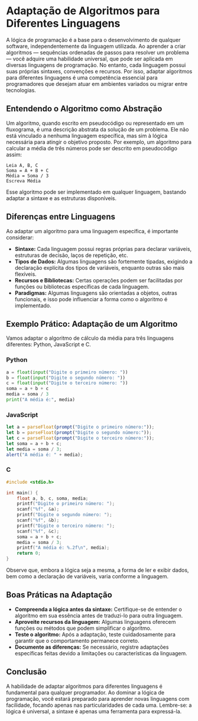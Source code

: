 
# Adaptação de Algoritmos para Diferentes Linguagens

A lógica de programação é a base para o desenvolvimento de qualquer software, independentemente da linguagem utilizada. Ao aprender a criar algoritmos — sequências ordenadas de passos para resolver um problema — você adquire uma habilidade universal, que pode ser aplicada em diversas linguagens de programação. No entanto, cada linguagem possui suas próprias sintaxes, convenções e recursos. Por isso, adaptar algoritmos para diferentes linguagens é uma competência essencial para programadores que desejam atuar em ambientes variados ou migrar entre tecnologias.

## Entendendo o Algoritmo como Abstração

Um algoritmo, quando escrito em pseudocódigo ou representado em um fluxograma, é uma descrição abstrata da solução de um problema. Ele não está vinculado a nenhuma linguagem específica, mas sim à lógica necessária para atingir o objetivo proposto. Por exemplo, um algoritmo para calcular a média de três números pode ser descrito em pseudocódigo assim:

```
Leia A, B, C
Soma = A + B + C
Média = Soma / 3
Escreva Média
```

Esse algoritmo pode ser implementado em qualquer linguagem, bastando adaptar a sintaxe e as estruturas disponíveis.

## Diferenças entre Linguagens

Ao adaptar um algoritmo para uma linguagem específica, é importante considerar:

- **Sintaxe:** Cada linguagem possui regras próprias para declarar variáveis, estruturas de decisão, laços de repetição, etc.
- **Tipos de Dados:** Algumas linguagens são fortemente tipadas, exigindo a declaração explícita dos tipos de variáveis, enquanto outras são mais flexíveis.
- **Recursos e Bibliotecas:** Certas operações podem ser facilitadas por funções ou bibliotecas específicas de cada linguagem.
- **Paradigmas:** Algumas linguagens são orientadas a objetos, outras funcionais, e isso pode influenciar a forma como o algoritmo é implementado.

## Exemplo Prático: Adaptação de um Algoritmo

Vamos adaptar o algoritmo de cálculo da média para três linguagens diferentes: Python, JavaScript e C.

### Python

```python
a = float(input("Digite o primeiro número: "))
b = float(input("Digite o segundo número: "))
c = float(input("Digite o terceiro número: "))
soma = a + b + c
media = soma / 3
print("A média é:", media)
```

### JavaScript

```javascript
let a = parseFloat(prompt("Digite o primeiro número:"));
let b = parseFloat(prompt("Digite o segundo número:"));
let c = parseFloat(prompt("Digite o terceiro número:"));
let soma = a + b + c;
let media = soma / 3;
alert("A média é: " + media);
```

### C

```c
#include <stdio.h>

int main() {
    float a, b, c, soma, media;
    printf("Digite o primeiro número: ");
    scanf("%f", &a);
    printf("Digite o segundo número: ");
    scanf("%f", &b);
    printf("Digite o terceiro número: ");
    scanf("%f", &c);
    soma = a + b + c;
    media = soma / 3;
    printf("A média é: %.2f\n", media);
    return 0;
}
```

Observe que, embora a lógica seja a mesma, a forma de ler e exibir dados, bem como a declaração de variáveis, varia conforme a linguagem.

## Boas Práticas na Adaptação

- **Compreenda a lógica antes da sintaxe:** Certifique-se de entender o algoritmo em sua essência antes de traduzi-lo para outra linguagem.
- **Aproveite recursos da linguagem:** Algumas linguagens oferecem funções ou métodos que podem simplificar o algoritmo.
- **Teste o algoritmo:** Após a adaptação, teste cuidadosamente para garantir que o comportamento permanece correto.
- **Documente as diferenças:** Se necessário, registre adaptações específicas feitas devido a limitações ou características da linguagem.

## Conclusão

A habilidade de adaptar algoritmos para diferentes linguagens é fundamental para qualquer programador. Ao dominar a lógica de programação, você estará preparado para aprender novas linguagens com facilidade, focando apenas nas particularidades de cada uma. Lembre-se: a lógica é universal, a sintaxe é apenas uma ferramenta para expressá-la.
```
